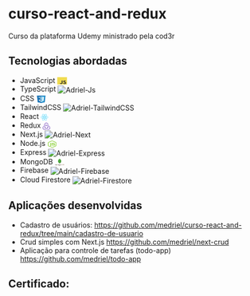 # curso-react-and-redux
Curso da plataforma Udemy ministrado pela cod3r

## Tecnologias abordadas

 - JavaScript <img align="center" alt="Adriel-Js" height="15" width="20" src="https://raw.githubusercontent.com/devicons/devicon/master/icons/javascript/javascript-original.svg"/>
 - TypeScript <img align="center" alt="Adriel-Js" height="15" width="20" src="https://cdn.jsdelivr.net/gh/devicons/devicon/icons/typescript/typescript-original.svg"/>
 - CSS <img align="center" alt="Adriel-CSS" height="15" width="20" src="https://raw.githubusercontent.com/devicons/devicon/master/icons/css3/css3-original.svg"/>
 - TailwindCSS <img align="center" alt="Adriel-TailwindCSS" height="15" width="40"  src="https://cdn.jsdelivr.net/gh/devicons/devicon/icons/tailwindcss/tailwindcss-plain.svg" />
 - React <img align="center" alt="Adriel-React" height="15" width="15" src="https://raw.githubusercontent.com/devicons/devicon/master/icons/react/react-original.svg"/>
 - Redux <img align="center" alt="Adriel-Redux" height="15" width="15" src="https://raw.githubusercontent.com/devicons/devicon/master/icons/redux/redux-original.svg"/>
 - Next.js <img align="center" alt="Adriel-Next" height="15" width="20" src="https://cdn.jsdelivr.net/gh/devicons/devicon/icons/nextjs/nextjs-original.svg" />
 - Node.js <img align="center" alt="Adriel-Node" height="15" width="20" src="https://raw.githubusercontent.com/devicons/devicon/master/icons/nodejs/nodejs-plain.svg"/>
 - Express <img align="center" alt="Adriel-Express" height="15" width="20" src="https://cdn.jsdelivr.net/gh/devicons/devicon/icons/express/express-original.svg" />
 - MongoDB  <img align="center" alt="Adriel-MongoDB" height="15" width="20" src="https://raw.githubusercontent.com/devicons/devicon/master/icons/mongodb/mongodb-original-wordmark.svg"/>
 - Firebase  <img align="center" alt="Adriel-Firebase" height="15" width="20" src="https://cdn.jsdelivr.net/gh/devicons/devicon/icons/firebase/firebase-plain.svg"/>
 - Cloud Firestore <img align="center" alt="Adriel-Firestore" height="15" width="20" src="https://www.svgrepo.com/show/375433/firestore.svg"/>

## Aplicações desenvolvidas
- Cadastro de usuários: https://github.com/medriel/curso-react-and-redux/tree/main/cadastro-de-usuario
- Crud simples com Next.js https://github.com/medriel/next-crud
- Aplicação para controle de tarefas (todo-app) https://github.com/medriel/todo-app 

## Certificado:
